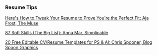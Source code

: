 ### Resume Tips

[Here's How to Tweak Your Resume to Prove You're the Perfect Fit: Aja Frost, The Muse](https://www.themuse.com/advice/heres-how-to-tweak-your-resume-to-prove-youre-the-perfect-fit?utm_source=Sailthru&utm_medium=email&utm_term=Daily%20Email%20List&utm_campaign=Here%27s%20How%20to%20Tweak%20Your%20Resume%20to%20Prove%20You%27re%20the%20Perfect%20Fit)

[87 Soft Skills (The Big List): Anna Mar, Simplicable](http://training.simplicable.com/training/new/87-soft-skills)

[20 Free Editable CV/Resume Templates for PS & AI: Chris Spooner, Blog Spoon Graphics](http://blog.spoongraphics.co.uk/articles/20-free-editable-cvresume-templates-for-ps-ai)



